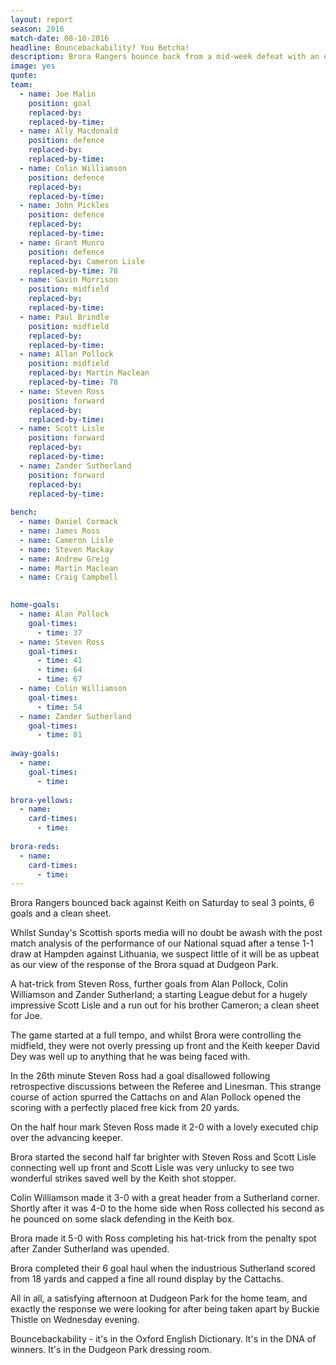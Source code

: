 ```yaml
---
layout: report
season: 2016
match-date: 08-10-2016
headline: Bouncebackability? You Betcha!
description: Brora Rangers bounce back from a mid-week defeat with an emphatic 6-0 victory over Keith
image: yes
quote:
team:
  - name: Joe Malin
    position: goal
    replaced-by: 
    replaced-by-time: 
  - name: Ally Macdonald
    position: defence
    replaced-by:
    replaced-by-time:
  - name: Colin Williamson
    position: defence
    replaced-by: 
    replaced-by-time: 
  - name: John Pickles
    position: defence
    replaced-by: 
    replaced-by-time: 
  - name: Grant Munro
    position: defence
    replaced-by: Cameron Lisle
    replaced-by-time: 78
  - name: Gavin Morrison
    position: midfield
    replaced-by: 
    replaced-by-time: 
  - name: Paul Brindle
    position: midfield
    replaced-by: 
    replaced-by-time: 
  - name: Allan Pollock
    position: midfield
    replaced-by: Martin Maclean
    replaced-by-time: 78
  - name: Steven Ross
    position: forward
    replaced-by: 
    replaced-by-time: 
  - name: Scott Lisle
    position: forward
    replaced-by: 
    replaced-by-time: 
  - name: Zander Sutherland
    position: forward
    replaced-by: 
    replaced-by-time: 
    
bench:
  - name: Daniel Cormack
  - name: James Ross
  - name: Cameron Lisle
  - name: Steven Mackay
  - name: Andrew Greig
  - name: Martin Maclean
  - name: Craig Campbell
  

home-goals:
  - name: Alan Pollock
    goal-times:
      - time: 37
  - name: Steven Ross
    goal-times:
      - time: 41
      - time: 64
      - time: 67
  - name: Colin Williamson
    goal-times:
      - time: 54
  - name: Zander Sutherland
    goal-times:
      - time: 81
      
away-goals:
  - name: 
    goal-times:
      - time: 
      
brora-yellows:
  - name: 
    card-times:
      - time: 
      
brora-reds:
  - name: 
    card-times:
      - time: 
---
```

Brora Rangers bounced back against Keith on Saturday to seal 3 points, 6 goals and a clean sheet.

Whilst Sunday's Scottish sports media will no doubt be awash with the post match analysis of the performance of our National squad after a tense 1-1 draw at Hampden against Lithuania, we suspect little of it will be as upbeat as our view of the response of the Brora squad at Dudgeon Park.

A hat-trick from Steven Ross, further goals from Alan Pollock, Colin Williamson and Zander Sutherland; a starting League debut for a hugely impressive Scott Lisle and a run out for his brother Cameron; a clean sheet for Joe.

The game started at a full tempo, and whilst Brora were controlling the midfield, they were not overly pressing up front and the Keith keeper David Dey was well up to anything that he was being faced with. 

In the 26th minute Steven Ross had a goal disallowed following retrospective discussions between the Referee and Linesman. This strange course of action spurred the Cattachs on and Alan Pollock opened the scoring with a perfectly placed free kick from 20 yards. 

On the half hour mark Steven Ross made it 2-0 with a lovely executed chip over the advancing keeper. 

Brora started the second half far brighter with Steven Ross and Scott Lisle connecting well up front and Scott Lisle was very unlucky to see two wonderful strikes saved well by the Keith shot stopper. 

Colin Williamson made it 3-0 with a great header from a Sutherland corner. Shortly after it was 4-0 to the home side when Ross collected his second as he pounced on some slack defending in the Keith box. 

Brora made it 5-0 with Ross completing his hat-trick from the penalty spot after Zander Sutherland was upended. 

Brora completed their 6 goal haul when the industrious Sutherland scored from 18 yards and capped a fine all round display by the Cattachs.

All in all, a satisfying afternoon at Dudgeon Park for the home team, and exactly the response we were looking for after being taken apart by Buckie Thistle on Wednesday evening. 

Bouncebackability - it's in the Oxford English Dictionary. It's in the DNA of winners. It's in the Dudgeon Park dressing room.
